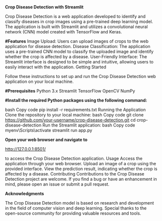 **Crop Disease Detection with Streamlit**

Crop Disease Detection is a web application developed to identify and classify diseases in crop images
using a pre-trained deep learning model. 
The application is built with Streamlit and utilizes
a convolutional neural network (CNN) model created with TensorFlow and Keras.

**#Features**
Image Upload: Users can upload images of crops to the web application for disease detection.
Disease Classification:
 The application uses a pre-trained CNN model to classify
the uploaded image and identify whether the crop is affected by a disease.
User-Friendly Interface:
 The Streamlit interface is designed to be simple and intuitive,
allowing users to easily interact with the application.
Getting Started

Follow these instructions to set up and run the Crop Disease Detection web application on your local machine.

**#Prerequisites**
Python 3.x
Streamlit
TensorFlow
OpenCV
NumPy

**#Install the required Python packages using the following command:**

bash
Copy code
pip install -r requirements.txt
Running the Application
Clone the repository to your local machine:
bash
Copy code
git clone https://github.com/your-username/crop-disease-detection.git
cd crop-disease-detection
Run the Streamlit application:
bash
Copy code
myenv\Scripts\activate
streamlit run app.py

**Open your web browser and navigate to**

http://127.0.0.1:8501/


to access the Crop Disease Detection application.
Usage Access the application through your web browser.
Upload an image of a crop using the provided interface.
View the prediction result, indicating whether the crop is affected by a disease.
Contributing
Contributions to the Crop Disease Detection project are welcome.
If you find a bug or have an enhancement in mind, please open an issue or submit a pull request.

**Acknowledgments**


The Crop Disease Detection model is based on research and development
 in the field of computer vision and deep learning.
Special thanks to the open-source community for providing valuable resources and tools.
